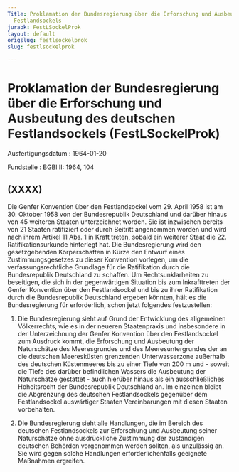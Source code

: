 ```yaml
---
Title: Proklamation der Bundesregierung über die Erforschung und Ausbeutung des deutschen
  Festlandsockels
jurabk: FestLSockelProk
layout: default
origslug: festlsockelprok
slug: festlsockelprok

---
```


# Proklamation der Bundesregierung über die Erforschung und Ausbeutung des deutschen Festlandsockels (FestLSockelProk)

Ausfertigungsdatum
:   1964-01-20

Fundstelle
:   BGBl II: 1964, 104



## (XXXX)

Die Genfer Konvention über den Festlandsockel vom 29. April 1958 ist am 30. Oktober 1958 von der Bundesrepublik Deutschland und darüber hinaus von 45 weiteren Staaten unterzeichnet worden. Sie ist inzwischen bereits von 21 Staaten ratifiziert oder durch Beitritt angenommen worden und wird nach ihrem Artikel 11 Abs. 1 in Kraft treten, sobald ein weiterer Staat die 22. Ratifikationsurkunde hinterlegt hat. Die Bundesregierung wird den gesetzgebenden Körperschaften in Kürze den Entwurf eines Zustimmungsgesetzes zu dieser Konvention vorlegen, um die verfassungsrechtliche Grundlage für die Ratifikation durch die Bundesrepublik Deutschland zu schaffen.
Um Rechtsunklarheiten zu beseitigen, die sich in der gegenwärtigen Situation bis zum Inkrafttreten der Genfer Konvention über den Festlandsockel und bis zu ihrer Ratifikation durch die Bundesrepublik Deutschland ergeben könnten, hält es die Bundesregierung für erforderlich, schon jetzt folgendes festzustellen:

1.  Die Bundesregierung sieht auf Grund der Entwicklung des allgemeinen Völkerrechts, wie es in der neueren Staatenpraxis und insbesondere in der Unterzeichnung der Genfer Konvention über den Festlandsockel zum Ausdruck kommt, die Erforschung und Ausbeutung der Naturschätze des Meeresgrundes und des Meeresuntergrundes der an die deutschen Meeresküsten grenzenden Unterwasserzone außerhalb des deutschen Küstenmeeres bis zu einer Tiefe von 200 m und - soweit die Tiefe des darüber befindlichen Wassers die Ausbeutung der Naturschätze gestattet - auch hierüber hinaus als ein ausschließliches Hoheitsrecht der Bundesrepublik Deutschland an. Im einzelnen bleibt die Abgrenzung des deutschen Festlandsockels gegenüber dem Festlandsockel auswärtiger Staaten Vereinbarungen mit diesen Staaten vorbehalten.


2.  Die Bundesregierung sieht alle Handlungen, die im Bereich des deutschen Festlandsockels zur Erforschung und Ausbeutung seiner Naturschätze ohne ausdrückliche Zustimmung der zuständigen deutschen Behörden vorgenommen werden sollten, als unzulässig an. Sie wird gegen solche Handlungen erforderlichenfalls geeignete Maßnahmen ergreifen.




